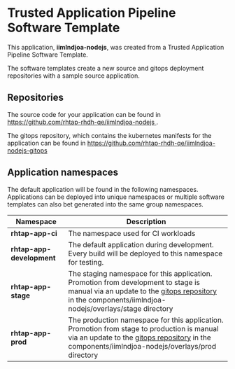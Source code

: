 # Trusted Application Pipeline Software Template

This application, **iimlndjoa-nodejs**, was created from a Trusted Application Pipeline Software Template.

The software templates create a new source and gitops deployment repositories with a sample source application. 

## Repositories

The source code for your application can be found in [https://github.com/rhtap-rhdh-qe/iimlndjoa-nodejs ](https://github.com/rhtap-rhdh-qe/iimlndjoa-nodejs ).
 
The gitops repository, which contains the kubernetes manifests for the application can be found in 
[https://github.com/rhtap-rhdh-qe/iimlndjoa-nodejs-gitops ](https://github.com/rhtap-rhdh-qe/iimlndjoa-nodejs-gitops ) 

## Application namespaces 

The default application will be found in the following namespaces. Applications can be deployed into unique namespaces or multiple software templates can also bet generated into the same group namespaces.  

|  Namespace   |  Description   |  
| -------- | -------- |
| **rhtap-app-ci** | The namespace used for CI workloads |
| **rhtap-app-development** | The default application during development. Every build will be deployed to this namespace for testing. |
| **rhtap-app-stage** | The staging namespace for this application. Promotion from development to stage is manual via an update to the [gitops repository](https://github.com/rhtap-rhdh-qe/iimlndjoa-nodejs-gitops ) in the components/iimlndjoa-nodejs/overlays/stage directory |
| **rhtap-app-prod** | The production namespace for this application. Promotion from stage to production is manual via an update to the [gitops repository](https://github.com/rhtap-rhdh-qe/iimlndjoa-nodejs-gitops ) in the components/iimlndjoa-nodejs/overlays/prod directory |